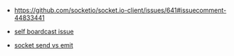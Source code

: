 

* https://github.com/socketio/socket.io-client/issues/641#issuecomment-44833441

* [self boardcast issue](https://github.com/socketio/socket.io/issues/3165)
* [socket send vs emit](https://stackoverflow.com/questions/11498508/socket-emit-vs-socket-send)
